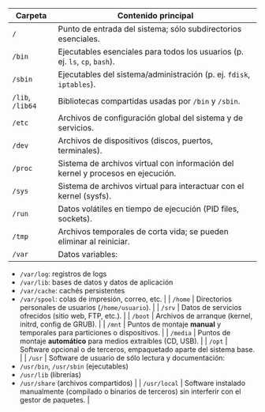 | Carpeta          | Contenido principal                                                             |
| ---------------- | ------------------------------------------------------------------------------- |
| `/`              | Punto de entrada del sistema; sólo subdirectorios esenciales.                   |
| `/bin`           | Ejecutables esenciales para todos los usuarios (p. ej. `ls`, `cp`, `bash`).     |
| `/sbin`          | Ejecutables del sistema/administración (p. ej. `fdisk`, `iptables`).            |
| `/lib`, `/lib64` | Bibliotecas compartidas usadas por `/bin` y `/sbin`.                            |
| `/etc`           | Archivos de configuración global del sistema y de servicios.                    |
| `/dev`           | Archivos de dispositivos (discos, puertos, terminales).                         |
| `/proc`          | Sistema de archivos virtual con información del kernel y procesos en ejecución. |
| `/sys`           | Sistema de archivos virtual para interactuar con el kernel (sysfs).             |
| `/run`           | Datos volátiles en tiempo de ejecución (PID files, sockets).                    |
| `/tmp`           | Archivos temporales de corta vida; se pueden eliminar al reiniciar.             |
| `/var`           | Datos variables:                                                                |

* `/var/log`: registros de logs
* `/var/lib`: bases de datos y datos de aplicación
* `/var/cache`: cachés persistentes
* `/var/spool`: colas de impresión, correo, etc.          |
  \| `/home`              | Directorios personales de usuarios (`/home/usuario`).                               |
  \| `/srv`               | Datos de servicios ofrecidos (sitio web, FTP, etc.).                                |
  \| `/boot`              | Archivos de arranque (kernel, initrd, config de GRUB).                              |
  \| `/mnt`               | Puntos de montaje **manual** y temporales para particiones o dispositivos.          |
  \| `/media`             | Puntos de montaje **automático** para medios extraíbles (CD, USB).                  |
  \| `/opt`               | Software opcional o de terceros, empaquetado aparte del sistema base.               |
  \| `/usr`               | Software de usuario de sólo lectura y documentación:
* `/usr/bin`, `/usr/sbin` (ejecutables)
* `/usr/lib` (librerías)
* `/usr/share` (archivos compartidos)          |
  \| `/usr/local`         | Software instalado manualmente (compilado o binarios de terceros) sin interferir con el gestor de paquetes. |
